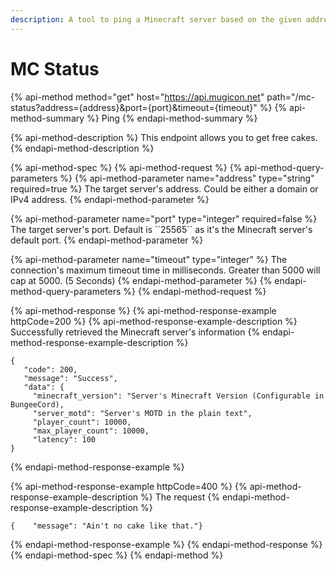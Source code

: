```yaml
---
description: A tool to ping a Minecraft server based on the given address
---
```


# MC Status

{% api-method method="get" host="https://api.mugicon.net" path="/mc-status?address={address}&port={port}&timeout={timeout}" %}
{% api-method-summary %}
Ping
{% endapi-method-summary %}

{% api-method-description %}
This endpoint allows you to get free cakes.
{% endapi-method-description %}

{% api-method-spec %}
{% api-method-request %}
{% api-method-query-parameters %}
{% api-method-parameter name="address" type="string" required=true %}
The target server's address. Could be either a domain or IPv4 address.
{% endapi-method-parameter %}

{% api-method-parameter name="port" type="integer" required=false %}
The target server's port. Default is \`\`25565\`\` as it's the Minecraft server's default port.
{% endapi-method-parameter %}

{% api-method-parameter name="timeout" type="integer" %}
The connection's maximum timeout time in milliseconds. Greater than 5000 will cap at 5000. \(5 Seconds\)
{% endapi-method-parameter %}
{% endapi-method-query-parameters %}
{% endapi-method-request %}

{% api-method-response %}
{% api-method-response-example httpCode=200 %}
{% api-method-response-example-description %}
Successfully retrieved the Minecraft server's information
{% endapi-method-response-example-description %}

```
{    
   "code": 200,
   "message": "Success",
   "data": {
     "minecraft_version": "Server's Minecraft Version (Configurable in BungeeCord),
     "server_motd": "Server's MOTD in the plain text",
     "player_count": 10000,
     "max_player_count": 10000,
     "latency": 100
}
```
{% endapi-method-response-example %}

{% api-method-response-example httpCode=400 %}
{% api-method-response-example-description %}
The request 
{% endapi-method-response-example-description %}

```
{    "message": "Ain't no cake like that."}
```
{% endapi-method-response-example %}
{% endapi-method-response %}
{% endapi-method-spec %}
{% endapi-method %}



